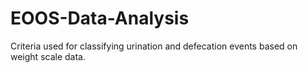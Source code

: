 # EOOS-Data-Analysis

Criteria used for classifying urination and defecation events based on weight scale data.

